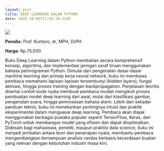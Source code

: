 ```yaml
---
layout: post
title: DEEP LEARNING DALAM PYTHON
date: 2025-10-05T21:03:34.328Z
---
```

![](/images/uploads/isbn-deep-learning-dalam-python.jpg)

**P﻿enulis:** Prof. Kuntoro, dr, MPH, DrPH

**Harga:** Rp.75.000

Buku Deep Learning dalam Python membahas secara komprehensif konsep, algoritma, dan implementasi jaringan saraf tiruan menggunakan bahasa pemrograman Python. Dimulai dari pengenalan dasar-dasar machine learning dan prinsip kerja neural network, buku ini membawa pembaca memahami lapisan-lapisan tersembunyi (hidden layers), fungsi aktivasi, hingga proses training dengan backpropagation. Penjelasan teoritis disertai contoh kode nyata membuat pembaca mudah mengikuti proses pembuatan model deep learning dari awal, mulai dari klasifikasi gambar, pengenalan suara, hingga pemrosesan bahasa alami.
	Lebih dari sekadar panduan teknis, buku ini menekankan pentingnya intuisi dan praktik eksperimental dalam menguasai deep learning. Pembaca akan diajak menggunakan berbagai pustaka populer seperti TensorFlow, Keras, dan PyTorch untuk membangun model yang efisien dan dapat dioptimalkan. Didesain bagi mahasiswa, peneliti, maupun praktisi data science, buku ini menjadi jembatan antara teori dan penerapan nyata, membantu pembaca mengembangkan kemampuan analisis cerdas berbasis kecerdasan buatan yang relevan dengan kebutuhan industri masa kini.